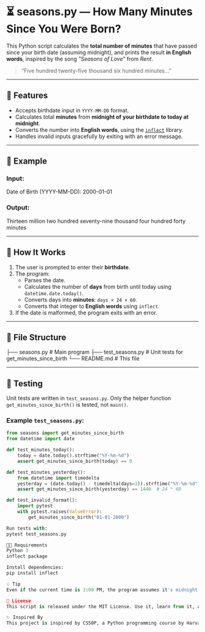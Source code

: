 # ⏳ seasons.py — How Many Minutes Since You Were Born?

This Python script calculates the **total number of minutes** that have passed since your birth date (assuming midnight), and prints the result **in English words**, inspired by the song *"Seasons of Love"* from *Rent*.

> “Five hundred twenty-five thousand six hundred minutes…”

---

## 📌 Features

- Accepts birthdate input in `YYYY-MM-DD` format.
- Calculates total **minutes** from **midnight of your birthdate to today at midnight**.
- Converts the number into **English words**, using the [`inflect`](https://pypi.org/project/inflect/) library.
- Handles invalid inputs gracefully by exiting with an error message.

---

## 🧮 Example

### Input:
Date of Birth (YYYY-MM-DD): 2000-01-01

### Output:
Thirteen million two hundred seventy-nine thousand four hundred forty minutes


---

## 🧠 How It Works

1. The user is prompted to enter their **birthdate**.
2. The program:
   - Parses the date.
   - Calculates the number of **days** from birth until today using `datetime.date.today()`.
   - Converts days into **minutes**: `days × 24 × 60`.
   - Converts that integer to **English words** using `inflect`.
3. If the date is malformed, the program exits with an error.

---

## 📁 File Structure
├── seasons.py # Main program
├── test_seasons.py # Unit tests for get_minutes_since_birth
└── README.md # This file


---

## 🧪 Testing

Unit tests are written in `test_seasons.py`. Only the helper function `get_minutes_since_birth()` is tested, not `main()`.

### Example `test_seasons.py`:

```python
from seasons import get_minutes_since_birth
from datetime import date

def test_minutes_today():
    today = date.today().strftime("%Y-%m-%d")
    assert get_minutes_since_birth(today) == 0

def test_minutes_yesterday():
    from datetime import timedelta
    yesterday = (date.today() - timedelta(days=1)).strftime("%Y-%m-%d")
    assert get_minutes_since_birth(yesterday) == 1440  # 24 * 60

def test_invalid_format():
    import pytest
    with pytest.raises(ValueError):
        get_minutes_since_birth("01-01-2000")

Run tests with:
pytest test_seasons.py

🧑‍💻 Requirements
Python 3
inflect package

Install dependencies:
pip install inflect

💡 Tip
Even if the current time is 3:00 PM, the program assumes it's midnight today, for both simplicity and consistency.

📜 License
This script is released under the MIT License. Use it, learn from it, and remix it!

✨ Inspired By
This project is inspired by CS50P, a Python programming course by Harvard.

